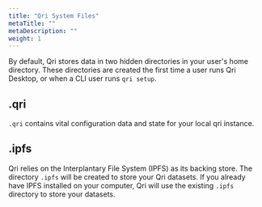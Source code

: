 ```yaml
---
title: "Qri System Files"
metaTitle: ""
metaDescription: ""
weight: 1
---
```


By default, Qri stores data in two hidden directories in your user's home directory.  These directories are created the first time a user runs Qri Desktop, or when a CLI user runs `qri setup`.

## .qri

`.qri` contains vital configuration data and state for your local qri instance.

## .ipfs

Qri relies on the Interplantary File System (IPFS) as its backing store.  The directory `.ipfs` will be created to store your Qri datasets.  If you already have IPFS installed on your computer, Qri will use the existing `.ipfs` directory to store your datasets.
